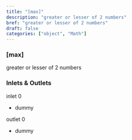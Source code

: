 ```yaml
---
title: "[max]"
description: "greater or lesser of 2 numbers"
bref: "greater or lesser of 2 numbers"
draft: false
categories: ["object", "Math"]
---
```


### [max]

greater or lesser of 2 numbers

### Inlets & Outlets

inlet 0

 - dummy

outlet 0

 - dummy
 

